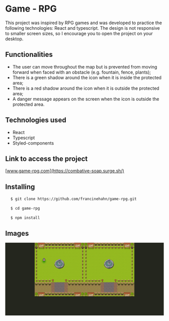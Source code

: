 # Game - RPG
This project was inspired by RPG games and was developed to practice the following technologies: React and typescript. The design is not responsive to smaller screen sizes, so I encourage you to open the project on your desktop.

## Functionalities
* The user can move throughout the map but is prevented from moving forward when faced with an obstacle (e.g. fountain, fence, plants);
* There is a green shadow around the icon when it is inside the protected area;
* There is a red shadow around the icon when it is outside the protected area;
* A danger message appears on the screen when the icon is outside the protected area.

## Technologies used
* React
* Typescript
* Styled-components

## Link to access the project
[www.game-rpg.com](https://combative-soap.surge.sh/)

## Installing
<pre>
  <code>$ git clone https://github.com/francinehahn/game-rpg.git</code>
</pre>

<pre>
  <code>$ cd game-rpg</code>
</pre>

<pre>
  <code>$ npm install</code>
</pre>

## Images
![Image](./src/img/print-game.png)